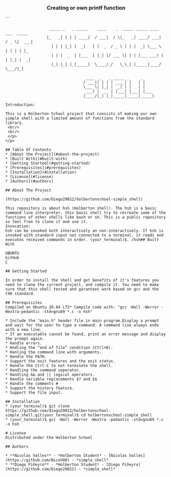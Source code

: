 <br/>
<br/>
<p align="center">
  <h3 align="center">Creating or own printf function</h3>  <p align="center">  </p>
</p>
```

                       _____ _   _ _____    ____    _  _____ _____ ____     ___  _____ 
                      |_   _| | | | ____|  / ___|  / \|_   _| ____/ ___|   / _ \|  ___|
                        | | | |_| |  _|   | |  _  / _ \ | | |  _| \___ \  | | | | |_   
                        | | |  _  | |___  | |_| |/ ___ \| | | |___ ___) | | |_| |  _|  
                        |_| |_| |_|_____|  \____/_/   \_\_| |_____|____/   \___/|_|    

                                       ____  _   _ _____ _     _     
                                      / ___|| | | | ____| |   | |    
                                      \___ \| |_| |  _| | |   | |    
                                       ___) |  _  | |___| |___| |___ 
                                      |____/|_| |_|_____|_____|_____|
                                                                      
```
Introduction:

This is a Holberton School project that consists of making our own simple shell with a limited amount of functions from the standard library.
 <br/>
 <br/>
 </p>
</p>

## Table Of Contents
* [About the Project](#about-the-project)
* [Built With](#built-with)
* [Getting Started](#getting-started)
* [Prerequisites](#prerequisites)
* [Installation](#installation)
* [License](#license)
* [Authors](#authors)

## About The Project

(https://github.com/Diego29012/holbertonschool-simple_shell)

This repository is about hsh (Holberton shell). The hsh is a basic command line interpreter, this basic shell try to recreate some of the functions of other shells like bash or sh. This is a public repository so feel free to clone it and use it.
Invocation:
hsh can be invoked both interactively an non-interactively. If hsh is invoked with standard input not connected to a terminal, it reads and executes received commands in order. (your_terminal)$. /hsh## Built With

UBUNTU
GitHub
C

## Getting Started

In order to install the shell and get benefits of it's features you need to clone the current project, and compile it. You need to make sure that this shell tested and garantees work based on gcc and the C90 standard.

## Prerequisites
Compiled on Ubuntu 20.04 LTS* Compile code with: "gcc -Wall -Werror -Wextra-pedantic -std=gnu89 *.c -o hsh"

* Include the "main.h" header file in main program.Display a prompt and wait for the user to type a command. A command line always ends with a new line.
* If an executable cannot be found, print an error message and display the prompt again.
* Handle errors.
* Hndling the “end of file” condition (Ctrl+D).
* Hanling the command line with arguments.
* Handle the PATH.
* Support the exit features and the exit status.
* Handle the Ctrl-C to not terminate the shell.
* Handling the command seperator.
* Handling && and || logical operators.
* Handle variable replacements $? and $$
* Handle the comments #
* Support the history feature.
* Support the file input.

## Installation
* (your_terminal)$ git clone https://github.com/diego29012/holbertonschool-simple_shell.git(your_terminal)$ cd holbertonschool-simple_shell
* (your_terminal)$ gcc -Wall -Werror -Wextra -pedantic -std=gnu89 *.c -o hsh

# License
Distributed under the Holberton School

## Authors

* **Nicolas Valles** - *Holberton Student* - [Nicolas Valles](https://github.com/NicoV00) - *simple_shell*
* **Diego Piñeyro** - *Holberton Student* - [Diego Piñeyro](https://github.com/Diego29012) - *simple_shell*
